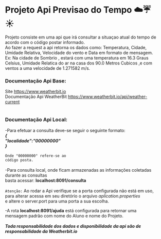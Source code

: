 # Projeto Api Previsao do Tempo ☁️☔☀️

Projeto consiste em uma api que irá consultar a situaçao atual do tempo de acordo com o código postar informado.<br>
Ao fazer a request a api retorna os dados como: Temperatura, Cidade, Umidade Relativa, Velocidade do vento e Data em formato de mensagem.<br>
Ex: Na cidade de Sombrio , estará com uma temperatura em 16.3 Graus Celsius, Umidade Relatica do ar na casa dos 90.0 Metros Cubicos ,e com ventos a uma velocidade de 1.271582 m/s.

### Documentação Api Base:
Site https://www.weatherbit.io<br>
Documentação Api WeatherBit https://www.weatherbit.io/api/weather-current<br>
<br>
### Documentação Api Local:<br>
 -Para efetuar a consulta deve-se seguir o seguinte formato:<br>
   ***{*** <br>
     ***"localidade":"00000000"*** <br>
   ***}*** <br>
   <br>
  <code>Onde "00000000" refere-se ao código posta.</code><br>
<br>
-Para consulta local, onde ficam armazenadas as informações coletadas durante as consultas<br> 
 basta acessar: **localhost:8091/consulta**  <br>
<br>
  <code>Atenção:</code> Ao rodar a Api verifique se a porta configurada não está em uso, para alterar acessa em seu diretório o arquivo *aplication.properties* <br> 
  e altere o server.port para uma porta a sua escolha.

-A rota **localhost:8091/ajuda** está configurada para retornar uma mensagem padrão com nome do Aluno e nome do Projeto.<br>
<br>
***Toda responsabilidade dos dados e disponibilidade da api são de responsabilidade da Weatherbit.io*** 
